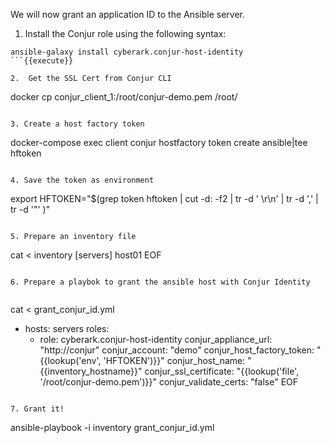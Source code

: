 
We will now grant an application ID to the Ansible server.

1. Install the Conjur role using the following syntax:

```
ansible-galaxy install cyberark.conjur-host-identity
```{{execute}}

2.  Get the SSL Cert from Conjur CLI
```
docker cp conjur_client_1:/root/conjur-demo.pem /root/
```{{execute}}

3. Create a host factory token
```
docker-compose exec client conjur hostfactory token create ansible|tee hftoken
```{{execute}}

4. Save the token as environment 
```
export HFTOKEN="$(grep token hftoken | cut -d: -f2 | tr -d ' \r\n' | tr -d ','  | tr -d '\"' )"
```{{execute}}

5. Prepare an inventory file

```
cat <<EOF > inventory
[servers]
host01
EOF
```{{execute}}
  
6. Prepare a playbok to grant the ansible host with Conjur Identity 
  
```
cat <<EOF > grant_conjur_id.yml
- hosts: servers
  roles:
    - role: cyberark.conjur-host-identity
      conjur_appliance_url: "http://conjur"
      conjur_account: "demo"
      conjur_host_factory_token: "{{lookup('env', 'HFTOKEN')}}"
      conjur_host_name: "{{inventory_hostname}}"
      conjur_ssl_certificate:  "{{lookup('file', '/root/conjur-demo.pem')}}"
      conjur_validate_certs: "false"
EOF
```{{execute}}

7. Grant it!

```
ansible-playbook -i inventory grant_conjur_id.yml
```{{execute}}
